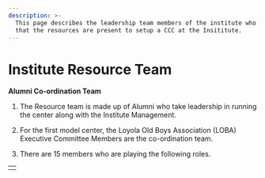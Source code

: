 ```yaml
---
description: >-
  This page describes the leadership team members of the institute who ensures
  that the resources are present to setup a CCC at the Insititute.
---
```


# Institute Resource Team

**Alumni Co-ordination Team**  
  
1. The Resource team is made up of Alumni who take leadership in running the center along with the Institute Management.  
  
2. For the first model center, the Loyola Old Boys Association \(LOBA\) Executive Committee Members are the co-ordination team. 

3. There are 15 members who are playing the following roles.  


  


|  |
| :--- |
|  |

